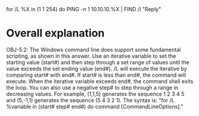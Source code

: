 for /L %X in (1 1 254) do PING -n 1 10.10.10.%X | FIND /I "Reply"

# Overall explanation
OBJ-5.2: The Windows command line does support some fundamental scripting, as shown in this answer. Use an iterative variable to set the starting value (start#) and then step through a set range of values until the value exceeds the set ending value (end#). /L will execute the iterative by comparing start# with end#. If start# is less than end#, the command will execute. When the iterative variable exceeds end#, the command shell exits the loop. You can also use a negative step# to step through a range in decreasing values. For example, (1,1,5) generates the sequence 1 2 3 4 5 and (5,-1,1) generates the sequence (5 4 3 2 1). The syntax is: "for /L %variable in (start# step# end#) do command [CommandLineOptions]."


